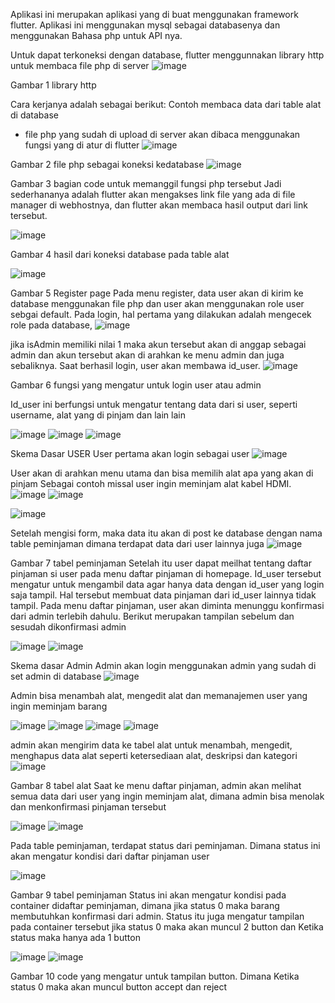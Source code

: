 Aplikasi ini merupakan aplikasi yang di buat menggunakan framework flutter. Aplikasi ini menggunakan mysql sebagai databasenya dan menggunakan Bahasa php untuk API nya.

Untuk dapat terkoneksi dengan database, flutter menggunnakan library http untuk membaca file php di server
   ![image](https://github.com/user-attachments/assets/ead8bb40-c5bc-492d-9bdf-66a070f375e7)

Gambar 1 library http

Cara kerjanya adalah sebagai berikut:
Contoh membaca data dari table alat di database
- file php yang sudah di upload di server akan dibaca menggunakan fungsi yang di atur di flutter
 ![image](https://github.com/user-attachments/assets/6975a99b-4547-4225-9452-a6d3ae4012aa)

Gambar 2 file php sebagai koneksi kedatabase
 ![image](https://github.com/user-attachments/assets/3c7eae21-83b2-44a1-b12d-4c7c5885d9c1)

Gambar 3 bagian code untuk memanggil fungsi php tersebut
Jadi sederhananya adalah flutter akan mengakses link file yang ada di file manager di webhostnya, dan flutter akan membaca hasil output dari link tersebut.

 ![image](https://github.com/user-attachments/assets/efbae18e-0315-4ce9-9830-364240500ba5)

Gambar 4 hasil dari koneksi database pada table alat





![image](https://github.com/user-attachments/assets/79dcf082-2259-4281-9999-7555edf47a04)

 
Gambar 5 Register page
Pada menu register, data user akan di kirim ke database menggunakan file php dan user akan menggunakan role user sebgai default.
Pada login, hal pertama yang dilakukan adalah mengecek role pada database, 
 ![image](https://github.com/user-attachments/assets/337c8e38-a2af-4765-8cca-ceb54dc16b7e)

jika isAdmin memiliki nilai 1 maka akun tersebut akan di anggap sebagai admin dan akun tersebut akan di arahkan ke menu admin dan juga sebaliknya. Saat berhasil login, user akan membawa id_user.
![image](https://github.com/user-attachments/assets/1cfa5c23-9e02-41fb-9f23-beedcacb26e4)
 
Gambar 6 fungsi yang mengatur untuk login user atau admin


Id_user ini berfungsi untuk mengatur tentang data dari si user, seperti username, alat yang di pinjam dan lain lain
   
![image](https://github.com/user-attachments/assets/8a8b6dfd-7cc1-4692-af9a-9923f60eeb1b)
![image](https://github.com/user-attachments/assets/87052fe8-073f-4b74-b4be-a3dbf5c491a7)
![image](https://github.com/user-attachments/assets/756b2b37-3673-4861-8777-26e3693c8d05)



Skema Dasar USER
User pertama akan login sebagai user
![image](https://github.com/user-attachments/assets/3a9c8a87-ce2b-46d9-aef8-a87b34ea4ece)

 
User akan di arahkan menu utama dan bisa memilih alat apa yang akan di pinjam
Sebagai contoh missal user ingin meminjam alat kabel HDMI.
![image](https://github.com/user-attachments/assets/06c9a06e-5d23-4ca7-857d-51e3843a19a8)
![image](https://github.com/user-attachments/assets/c3b6dc34-af33-4357-8b1e-ef547ea1373b)

![image](https://github.com/user-attachments/assets/2f3dcbab-2a10-464b-b57e-e7f0ee3daa13)

Setelah mengisi form, maka data itu akan di post ke database dengan nama table peminjaman dimana terdapat data dari user lainnya juga
 ![image](https://github.com/user-attachments/assets/fa23aa55-f990-4677-9aed-b2e7c14776cf)

Gambar 7 tabel peminjaman
Setelah itu user dapat meilhat tentang daftar pinjaman si user pada menu daftar pinjaman di homepage. Id_user tersebut mengatur untuk mengambil data agar hanya data dengan id_user yang login saja tampil. Hal tersebut membuat data pinjaman dari id_user lainnya tidak tampil. Pada menu daftar pinjaman, user akan diminta menunggu konfirmasi dari admin terlebih dahulu. Berikut merupakan tampilan sebelum dan sesudah dikonfirmasi admin

![image](https://github.com/user-attachments/assets/e01f8ecd-84ec-4869-bc9f-fdd9d61ab1ff)
![image](https://github.com/user-attachments/assets/36e2336b-3e8a-4c64-9020-c09ad3e0c8bf)




Skema dasar Admin
Admin akan login menggunakan admin yang sudah di set admin di database
 ![image](https://github.com/user-attachments/assets/306cc756-39d7-4529-8f1e-7fd80e85fc85)

Admin bisa menambah alat, mengedit alat dan memanajemen user yang ingin meminjam barang
       
![image](https://github.com/user-attachments/assets/095ea3e5-662b-4a85-a558-9a17d5ae69e1)
![image](https://github.com/user-attachments/assets/cb89b059-c5d2-48a6-a1ba-85a7cce8d79f)
![image](https://github.com/user-attachments/assets/9501bead-9551-4c1c-b093-6cda190e715b)
![image](https://github.com/user-attachments/assets/aedf6421-47b2-4fa3-82af-bfcd61342d4e)




admin akan mengirim data ke tabel alat untuk menambah, mengedit, menghapus data alat seperti ketersediaan alat, deskripsi dan kategori
 ![image](https://github.com/user-attachments/assets/13666d4e-3d75-4e39-9166-e9b0d0b2be6e)

Gambar 8 tabel alat
Saat ke menu daftar pinjaman, admin akan melihat semua data dari user yang ingin meminjam alat, dimana admin bisa menolak dan menkonfirmasi pinjaman tersebut
  
![image](https://github.com/user-attachments/assets/d36e03a4-e600-41fb-b08c-fbe03e577e0b)
![image](https://github.com/user-attachments/assets/9703b628-9cb8-46b8-9ed6-3541c3c64969)


Pada table peminjaman, terdapat status dari peminjaman. Dimana status ini akan mengatur kondisi dari daftar pinjaman user

  ![image](https://github.com/user-attachments/assets/31e339ec-70ac-4c5c-b61e-34d1e6f3cc77)

Gambar 9 tabel peminjaman
Status ini akan mengatur kondisi pada container didaftar peminjaman, dimana jika status 0 maka barang membutuhkan konfirmasi dari admin. Status itu juga mengatur tampilan pada container tersebut jika status 0 maka akan muncul  2 button dan Ketika status maka hanya ada 1 button
 
 ![image](https://github.com/user-attachments/assets/84f37297-b165-4925-9a4b-6e84dfcdd886)
![image](https://github.com/user-attachments/assets/5fa468c1-0008-40b0-9762-edce594b96a6)

Gambar 10 code yang mengatur untuk tampilan button. Dimana Ketika status 0 maka akan muncul button accept dan reject
